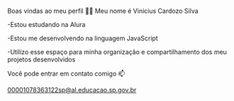 Boas vindas ao meu perfil 💙💙
Meu nome é Vinicius Cardozo Silva

-Estou estudando na Alura

-Estou me desenvolvendo na linguagem JavaScript

-Utilizo esse espaço para minha organização e compartilhamento dos meu projetos desenvolvidos

Você pode entrar em contato comigo 📫

00001078363122sp@al.educacao.sp.gov.br

